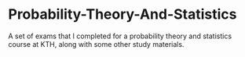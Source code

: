 # Probability-Theory-And-Statistics
A set of exams that I completed for a probability theory and statistics course at KTH, along with some other study materials.
